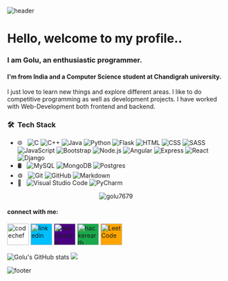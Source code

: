 ![header](https://capsule-render.vercel.app/api?type=wave&color=gradient&height=300&section=header&text=Golu%20Rajak&fontSize=90)
# Hello, welcome to my profile..

### I am Golu, an enthusiastic programmer. 
#### I'm from India and a Computer Science student at Chandigrah university.

I just love to learn new things and explore different areas. I like to do competitive programming as well as development projects.
I have worked with Web-Development both frontend and backend.
<!-- 
### My Skills :
<img src="https://img.shields.io/badge/C-00599C?style=for-the-badge&logo=c&logoColor=white" /> <img src="https://img.shields.io/badge/C%2B%2B-00599C?style=for-the-badge&logo=c%2B%2B&logoColor=white" /> <img src="https://img.shields.io/badge/Python-14354C?style=for-the-badge&logo=python&logoColor=white" /> <img src="https://img.shields.io/badge/Java-ED8B00?style=for-the-badge&logo=java&logoColor=white" /> <img src="https://img.shields.io/badge/HTML5-E34F26?style=for-the-badge&logo=html5&logoColor=white" /> <img src="https://img.shields.io/badge/CSS3-1572B6?style=for-the-badge&logo=css3&logoColor=white" /> <img src="https://img.shields.io/badge/JavaScript-F7DF1E?style=for-the-badge&logo=javascript&logoColor=black"/> <img src="https://img.shields.io/badge/PHP-777BB4?style=for-the-badge&logo=php&logoColor=white" /> <img src="https://img.shields.io/badge/MySQL-00000F?style=for-the-badge&logo=mysql&logoColor=white" /> -->

### 🛠 &nbsp;Tech Stack

- 🌐 &nbsp;
  ![C](https://img.shields.io/badge/-C%20Language-333333?style=flat&logo=c)
  ![C++](https://img.shields.io/badge/-C++%20-333333?style=flat&logo=cplusplus)
  ![Java](https://img.shields.io/badge/-Java-333333?style=flat&logo=java)
  ![Python](https://img.shields.io/badge/-Python%20-333333?style=flat&logo=python)
  ![Flask](https://img.shields.io/badge/-Flask-333333?style=flat&logo=flask)
  ![HTML](https://img.shields.io/badge/-HTML-333333?style=flat&logo=HTML5)
  ![CSS](https://img.shields.io/badge/-CSS-333333?style=flat&logo=CSS3&logoColor=1572B6)
  ![SASS](https://img.shields.io/badge/-Sass-333333?style=flat&logo=sass)
  ![JavaScript](https://img.shields.io/badge/-JavaScript-333333?style=flat&logo=javascript)
  ![Bootstrap](https://img.shields.io/badge/-Bootstrap-333333?style=flat&logo=bootstrap&logoColor=563D7C)
  ![Node.js](https://img.shields.io/badge/-Node.js-333333?style=flat&logo=node.js)
  ![Angular](https://img.shields.io/badge/-Angular-333333?style=flat&logo=angular)
  ![Express](https://img.shields.io/badge/-Express%20-333333?style=flat&logo=express)
  ![React](https://img.shields.io/badge/-React-333333?style=flat&logo=react) 
  ![Django](https://img.shields.io/badge/-Django-333333?style=flat&logo=django)
- 🛢 &nbsp;
  ![MySQL](https://img.shields.io/badge/-MySQL-333333?style=flat&logo=mysql)
  ![MongoDB](https://img.shields.io/badge/-MongoDB-333333?style=flat&logo=mongodb)
  ![Postgres](https://img.shields.io/badge/-Postgres-333333?style=flat&logo=postgresql)
- ⚙️ &nbsp;
  ![Git](https://img.shields.io/badge/-Git-333333?style=flat&logo=git)
  ![GitHub](https://img.shields.io/badge/-GitHub-333333?style=flat&logo=github)
  ![Markdown](https://img.shields.io/badge/-Markdown-333333?style=flat&logo=markdown) 
- 🔧 &nbsp;
  ![Visual Studio Code](https://img.shields.io/badge/-Visual%20Studio%20Code-333333?style=flat&logo=visual-studio-code&logoColor=007ACC)
  ![PyCharm](https://img.shields.io/badge/-pycharm-333333?style=flat&logo=pycharm&logoColor=FCC624)

<p align="center">
 <img src="https://komarev.com/ghpvc/?username=golu7679" alt="golu7679" /> 
<br>

#### connect with me:


[<img src='https://cdn.jsdelivr.net/npm/simple-icons@3.0.1/icons/codechef.svg' alt='codechef' height='50' style="background:white;" >](https://www.codechef.com/users/golu7679) 
[<img src='https://cdn.jsdelivr.net/npm/simple-icons@3.0.1/icons/linkedin.svg' alt='linkedin' height='50' style="background:DeepSkyBlue;">](https://www.linkedin.com/in/golu-rajak-a8567a1b7/)
[<img src='https://cdn.jsdelivr.net/npm/simple-icons@3.0.1/icons/hackerearth.svg' alt='hackerearth' height='50' style="background:Indigo;">](https://www.hackerearth.com/@golu7679)
[<img src='https://cdn.jsdelivr.net/npm/simple-icons@3.0.1/icons/hackerrank.svg' alt='hackerearth' height='50' style="background:#1ba94c;">](https://www.hackerrank.com/golu7679)
[<img src='https://cdn.jsdelivr.net/npm/simple-icons@3.0.1/icons/leetcode.svg' alt='LeetCode' height='50' style="background:orange;">](https://leetcode.com/golu7679/)


![Golu's GitHub stats](https://github-readme-stats.vercel.app/api?username=golu7679&count_private=true&show_icons=true&theme=tokyonight&hide_border=true)
<img src="https://github-readme-stats.vercel.app/api/top-langs/?username=golu7679&layout=compact&hide_border=true&theme=tokyonight" />


![footer](https://capsule-render.vercel.app/api?type=wave&color=gradient&height=300&section=footer&fontSize=90)

